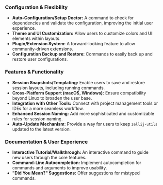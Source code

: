 ### Configuration & Flexibility

*   **Auto-Configuration/Setup Doctor:** A command to check for dependencies and validate the configuration, improving the initial user experience.
*   **Theme and UI Customization:** Allow users to customize colors and UI elements within layouts.
*   **Plugin/Extension System:** A forward-looking feature to allow community-driven extensions.
*   **Configuration Backup and Restore:** Commands to easily back up and restore user configurations.

### Features & Functionality

*   **Session Snapshots/Templating:** Enable users to save and restore session layouts, including running commands.
*   **Cross-Platform Support (macOS, Windows):** Ensure compatibility beyond Linux to broaden the user base.
*   **Integration with Other Tools:** Connect with project management tools or IDEs for a more seamless workflow.
*   **Enhanced Session Naming:** Add more sophisticated and customizable rules for session naming.
*   **Auto-Update Mechanism:** Provide a way for users to keep `zellij-utils` updated to the latest version.

### Documentation & User Experience

*   **Interactive Tutorial/Walkthrough:** An interactive command to guide new users through the core features.
*   **Command-Line Autocompletion:** Implement autocompletion for commands and arguments to improve usability.
*   **"Did You Mean?" Suggestions:** Offer suggestions for mistyped commands.